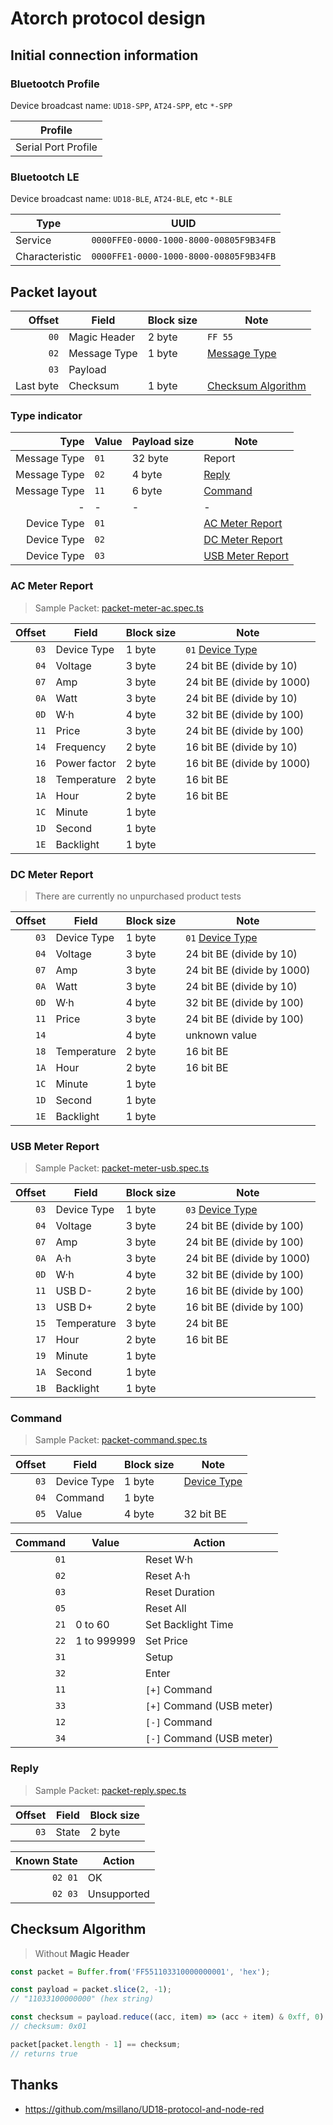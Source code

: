 ﻿# Atorch protocol design

## Initial connection information

### Bluetootch Profile

Device broadcast name: `UD18-SPP`, `AT24-SPP`, etc `*-SPP`

| Profile             |
| ------------------- |
| Serial Port Profile |

### Bluetootch LE

Device broadcast name: `UD18-BLE`, `AT24-BLE`, etc `*-BLE`

| Type           | UUID                                   |
| -------------- | -------------------------------------- |
| Service        | `0000FFE0-0000-1000-8000-00805F9B34FB` |
| Characteristic | `0000FFE1-0000-1000-8000-00805F9B34FB` |

## Packet layout

|    Offset | Field        | Block size | Note                                      |
| --------: | ------------ | ---------- | ----------------------------------------- |
|      `00` | Magic Header | 2 byte     | `FF 55`                                   |
|      `02` | Message Type | 1 byte     | [Message Type](#type-indicator)           |
|      `03` | Payload      |            |                                           |
| Last byte | Checksum     | 1 byte     | [Checksum Algorithm](#checksum-algorithm) |

### Type indicator

|         Type | Value | Payload size | Note                                  |
| -----------: | ----- | ------------ | ------------------------------------- |
| Message Type | `01`  | 32 byte      | Report                                |
| Message Type | `02`  | 4 byte       | [Reply](#reply)                       |
| Message Type | `11`  | 6 byte       | [Command](#command)                   |
|            - | -     | -            | -                                     |
|  Device Type | `01`  |              | [AC Meter Report](#ac-meter-report)   |
|  Device Type | `02`  |              | [DC Meter Report](#dc-meter-report)   |
|  Device Type | `03`  |              | [USB Meter Report](#usb-meter-report) |

### AC Meter Report

> Sample Packet:
> [packet-meter-ac.spec.ts](../src/service/atorch-packet/packet-meter-ac.spec.ts)

| Offset | Field        | Block size | Note                                |
| -----: | ------------ | ---------- | ----------------------------------- |
|   `03` | Device Type  | 1 byte     | `01` [Device Type](#type-indicator) |
|   `04` | Voltage      | 3 byte     | 24 bit BE (divide by 10)            |
|   `07` | Amp          | 3 byte     | 24 bit BE (divide by 1000)          |
|   `0A` | Watt         | 3 byte     | 24 bit BE (divide by 10)            |
|   `0D` | W·h          | 4 byte     | 32 bit BE (divide by 100)           |
|   `11` | Price        | 3 byte     | 24 bit BE (divide by 100)           |
|   `14` | Frequency    | 2 byte     | 16 bit BE (divide by 10)            |
|   `16` | Power factor | 2 byte     | 16 bit BE (divide by 1000)          |
|   `18` | Temperature  | 2 byte     | 16 bit BE                           |
|   `1A` | Hour         | 2 byte     | 16 bit BE                           |
|   `1C` | Minute       | 1 byte     |                                     |
|   `1D` | Second       | 1 byte     |                                     |
|   `1E` | Backlight    | 1 byte     |                                     |

### DC Meter Report

> There are currently no unpurchased product tests

| Offset | Field       | Block size | Note                                |
| -----: | ----------- | ---------- | ----------------------------------- |
|   `03` | Device Type | 1 byte     | `01` [Device Type](#type-indicator) |
|   `04` | Voltage     | 3 byte     | 24 bit BE (divide by 10)            |
|   `07` | Amp         | 3 byte     | 24 bit BE (divide by 1000)          |
|   `0A` | Watt        | 3 byte     | 24 bit BE (divide by 10)            |
|   `0D` | W·h         | 4 byte     | 32 bit BE (divide by 100)           |
|   `11` | Price       | 3 byte     | 24 bit BE (divide by 100)           |
|   `14` |             | 4 byte     | unknown value                       |
|   `18` | Temperature | 2 byte     | 16 bit BE                           |
|   `1A` | Hour        | 2 byte     | 16 bit BE                           |
|   `1C` | Minute      | 1 byte     |                                     |
|   `1D` | Second      | 1 byte     |                                     |
|   `1E` | Backlight   | 1 byte     |                                     |

### USB Meter Report

> Sample Packet:
> [packet-meter-usb.spec.ts](../src/service/atorch-packet/packet-meter-usb.spec.ts)

| Offset | Field       | Block size | Note                                |
| -----: | ----------- | ---------- | ----------------------------------- |
|   `03` | Device Type | 1 byte     | `03` [Device Type](#type-indicator) |
|   `04` | Voltage     | 3 byte     | 24 bit BE (divide by 100)           |
|   `07` | Amp         | 3 byte     | 24 bit BE (divide by 100)           |
|   `0A` | A·h         | 3 byte     | 24 bit BE (divide by 1000)          |
|   `0D` | W·h         | 4 byte     | 32 bit BE (divide by 100)           |
|   `11` | USB D-      | 2 byte     | 16 bit BE (divide by 100)           |
|   `13` | USB D+      | 2 byte     | 16 bit BE (divide by 100)           |
|   `15` | Temperature | 3 byte     | 24 bit BE                           |
|   `17` | Hour        | 2 byte     | 16 bit BE                           |
|   `19` | Minute      | 1 byte     |                                     |
|   `1A` | Second      | 1 byte     |                                     |
|   `1B` | Backlight   | 1 byte     |                                     |

### Command

> Sample Packet:
> [packet-command.spec.ts](../src/service/atorch-packet/packet-command.spec.ts)

| Offset | Field       | Block size | Note                           |
| -----: | ----------- | ---------- | ------------------------------ |
|   `03` | Device Type | 1 byte     | [Device Type](#type-indicator) |
|   `04` | Command     | 1 byte     |                                |
|   `05` | Value       | 4 byte     | 32 bit BE                      |

| Command | Value       | Action                    |
| ------: | ----------- | ------------------------- |
|    `01` |             | Reset W·h                 |
|    `02` |             | Reset A·h                 |
|    `03` |             | Reset Duration            |
|    `05` |             | Reset All                 |
|    `21` | 0 to 60     | Set Backlight Time        |
|    `22` | 1 to 999999 | Set Price                 |
|    `31` |             | Setup                     |
|    `32` |             | Enter                     |
|    `11` |             | `[+]` Command             |
|    `33` |             | `[+]` Command (USB meter) |
|    `12` |             | `[-]` Command             |
|    `34` |             | `[-]` Command (USB meter) |

### Reply

> Sample Packet:
> [packet-reply.spec.ts](../src/service/atorch-packet/packet-reply.spec.ts)

| Offset | Field | Block size |
| -----: | ----- | ---------- |
|   `03` | State | 2 byte     |

| Known State | Action      |
| ----------: | ----------- |
|     `02 01` | OK          |
|     `02 03` | Unsupported |

## Checksum Algorithm

> Without **Magic Header**

```javascript
const packet = Buffer.from('FF551103310000000001', 'hex');

const payload = packet.slice(2, -1);
// "11033100000000" (hex string)

const checksum = payload.reduce((acc, item) => (acc + item) & 0xff, 0) ^ 0x44;
// checksum: 0x01

packet[packet.length - 1] == checksum;
// returns true
```

## Thanks

- <https://github.com/msillano/UD18-protocol-and-node-red>
